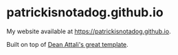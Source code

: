 # patrickisnotadog.github.io

My website available at https://patrickisnotadog.github.io.

Built on top of [Dean Attali's great template](https://github.com/daattali/beautiful-jekyll).
